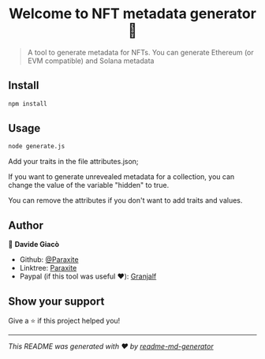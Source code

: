 <h1 align="center">Welcome to NFT metadata generator 👋</h1>
<p>
</p>

> A tool to generate metadata for NFTs. You can generate Ethereum (or EVM compatible) and Solana metadata

## Install

```sh
npm install
```

## Usage

```sh
node generate.js
```

Add your traits in the file attributes.json;

If you want to generate unrevealed metadata for a collection, you can change the value of the variable "hidden" to true.

You can remove the attributes if you don't want to add traits and values.

## Author

👤 **Davide Giacò**

* Github: [@Paraxite](https://github.com/Paraxite)
* Linktree: [Paraxite](https://linktr.ee/paraxite)
* Paypal (if this tool was useful ❤️): [Granjalf](https://paypal.me/granjalf)

## Show your support

Give a ⭐️ if this project helped you!

***
_This README was generated with ❤️ by [readme-md-generator](https://github.com/kefranabg/readme-md-generator)_
